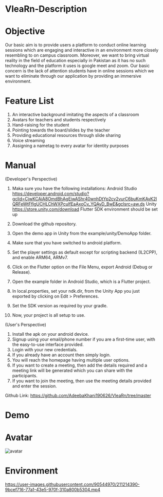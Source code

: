 # VleaRn-Description


# Objective
Our basic aim is to provide users a platform to conduct online learning sessions which are engaging and interactive in an environment more closely resembling to on campus classroom. Moreover, we want to bring virtual reality in the field of education especially in Pakistan as it has no such technology and the platform it uses is google meet and zoom. Our basic concern is the lack of attention students have in online sessions which we want to eliminate through our application by providing an immersive environment.

# Feature List
1.	An interactive background imitating the aspects of a classroom
2.	Avatars for teachers and students respectively
3.	Hand-raising for the student 
4.	Pointing towards the board/slides by the teacher 
5.	Providing educational resources through slide sharing 
6.	Voice streaming 
7.	Assigning a nametag to every avatar for identity purposes

# Manual
(Developer's Perspective)
1. Maka sure you have the following installations:
   Android Studio https://developer.android.com/studio?gclid=CjwKCAiA8OmdBhAgEiwAShr40wnhDtYp2cv2vurC6buKmKAvK2lQRFeWtFflgUCHLChWXPculfEaAxoCv_YQAvD_BwE&gclsrc=aw.ds
   Unity https://store.unity.com/download
   Flutter
   SDK environment should be set up
   
2. Download the github repository.
3. Open the demo app in Unity from the example/unity/DemoApp folder.
4. Make sure that you have switched to android platform.
5. Set the player settings as default except for scripting backend (IL2CPP), and enable ARM64, ARMv7.
6. Click on the Flutter option on the File Menu, export Android (Debug or Release).
7. Open the example folder in Android Studio, which is a Flutter project.
8. In local.properties, set your ndk.dir, from the Unity App you just exported by clicking on Edit > Preferences.
9. Set the SDK version as required by your gradle.
10. Now, your project is all setup to use. 

(User's Perspective)
1.	Install the apk on your android device.
2.	Signup using your email/phone number if you are a first-time user, with the easy-to-use interface provided.
3.	Login with your new credentials.
4.	If you already have an account then simply login.
5.	You will reach the homepage having multiple user options.
6.	If you want to create a meeting, then add the details required and a meeting link will be generated which you can share with the participants.
7.	If you want to join the meeting, then use the meeting details provided and enter the session.

Github Link: https://github.com/AdeebaKhani190626/VleaRn/tree/master

# Demo

# Avatar 
![avatar](https://user-images.githubusercontent.com/90544970/211214369-0cf36a88-6470-4e3c-ba38-b307b5d572ec.jpeg)

# Environment
https://user-images.githubusercontent.com/90544970/211214390-9bcef716-77a1-43e5-970f-310a800b5304.mp4
